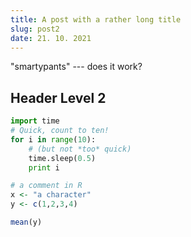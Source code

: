 ```yaml
---
title: A post with a rather long title
slug: post2
date: 21. 10. 2021
---
```


"smartypants" --- does it work?

## Header Level 2

```python
import time
# Quick, count to ten!
for i in range(10):
    # (but not *too* quick)
    time.sleep(0.5)
    print i
```


```r 
# a comment in R
x <- "a character"
y <- c(1,2,3,4)

mean(y)
```